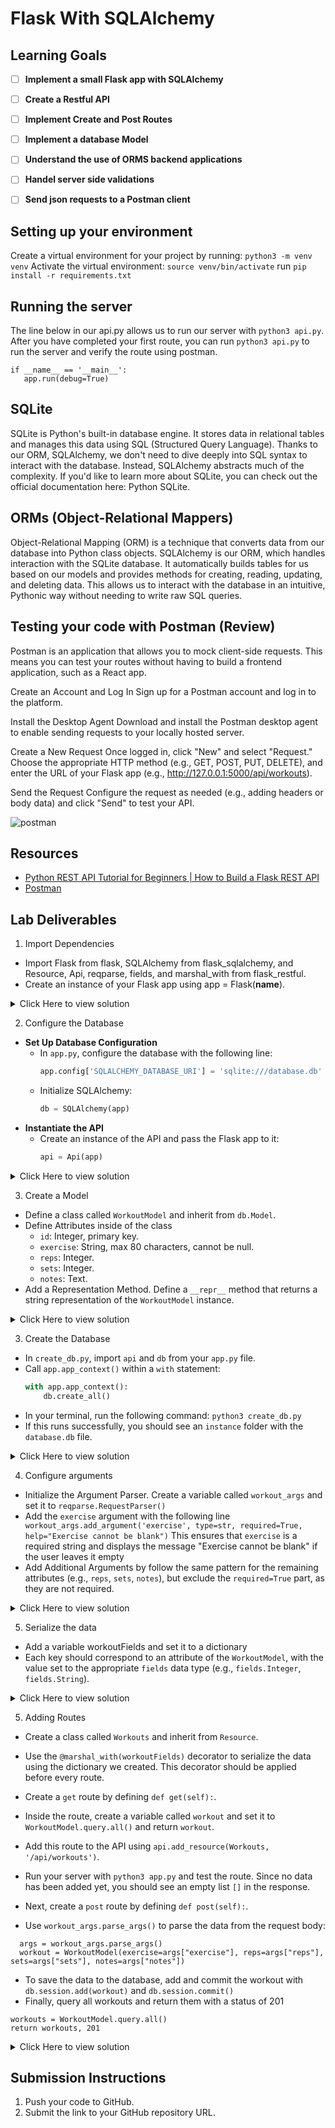 # Flask With SQLAlchemy 

## Learning Goals

- [ ] **Implement a small Flask app with SQLAlchemy**
- [ ] **Create a Restful API**
- [ ] **Implement Create and Post Routes**
- [ ] **Implement a database Model**
- [ ] **Understand the use of ORMS backend applications**
- [ ] **Handel server side validations**
- [ ] **Send json requests to a Postman client**


## Setting up your environment 
Create a virtual environment for your project by running:
`python3 -m venv venv`
Activate the virtual environment:
 `source venv/bin/activate`
run `pip install -r requirements.txt`

## Running the server 
The line below in our api.py allows us to run our server with `python3 api.py`.
After you have completed your first route, you can run `python3 api.py` to run the server and verify the route using postman. 

```
if __name__ == '__main__':
   app.run(debug=True)

```


## SQLite
SQLite is Python's built-in database engine. It stores data in relational tables and manages this data using SQL (Structured Query Language). Thanks to our ORM, SQLAlchemy, we don't need to dive deeply into SQL syntax to interact with the database. Instead, SQLAlchemy abstracts much of the complexity. If you'd like to learn more about SQLite, you can check out the official documentation here: Python SQLite.

## ORMs (Object-Relational Mappers)
Object-Relational Mapping (ORM) is a technique that converts data from our database into Python class objects. SQLAlchemy is our ORM, which handles interaction with the SQLite database. It automatically builds tables for us based on our models and provides methods for creating, reading, updating, and deleting data. This allows us to interact with the database in an intuitive, Pythonic way without needing to write raw SQL queries.




## Testing your code with Postman (Review)
Postman is an application that allows you to mock client-side requests. This means you can test your routes without having to build a frontend application, such as a React app.

Create an Account and Log In
Sign up for a Postman account and log in to the platform.

Install the Desktop Agent
Download and install the Postman desktop agent to enable sending requests to your locally hosted server.

Create a New Request
Once logged in, click "New" and select "Request." Choose the appropriate HTTP method (e.g., GET, POST, PUT, DELETE), and enter the URL of your Flask app (e.g., http://127.0.0.1:5000/api/workouts).

Send the Request
Configure the request as needed (e.g., adding headers or body data) and click "Send" to test your API.

![postman](assets/postman.png)


## Resources
- [Python REST API Tutorial for Beginners | How to Build a Flask REST API](https://www.youtube.com/watch?v=z3YMz-Gocmw)
- [Postman](https://www.postman.com/)



## Lab Deliverables

1. Import Dependencies 

- Import Flask from flask, SQLAlchemy from flask_sqlalchemy, and Resource, Api, reqparse, fields, and marshal_with from flask_restful.
- Create an instance of your Flask app using app = Flask(__name__).


<details>
  <summary>Click Here to view solution</summary>

```
from flask import Flask
from flask_sqlalchemy import SQLAlchemy
from flask_restful import Resource, Api, reqparse, fields, marshal_with 

app = Flask(__name__)

```

</details>


2. Configure the Database

- **Set Up Database Configuration**
   - In `app.py`, configure the database with the following line:
     ```python
     app.config['SQLALCHEMY_DATABASE_URI'] = 'sqlite:///database.db'
     ```
   - Initialize SQLAlchemy:
     ```python
     db = SQLAlchemy(app)
     ```
-  **Instantiate the API**
   - Create an instance of the API and pass the Flask app to it:
     ```python
     api = Api(app)
     ```

<details>
  <summary>Click Here to view solution</summary>

```
#the name of our database is database.db
app.config['SQLALCHEMY_DATABASE_URI'] = 'sqlite:///database.db'
db = SQLAlchemy(app)
#Passes the flask app to the api
api = Api(app)

```

</details>


3. Create a Model

- Define a class called `WorkoutModel` and inherit from `db.Model`.
- Define Attributes inside of the class
   - `id`: Integer, primary key.
   - `exercise`: String, max 80 characters, cannot be null.
   - `reps`: Integer.
   - `sets`: Integer.
   - `notes`: Text.
- Add a Representation Method. Define a `__repr__` method that returns a string representation of the `WorkoutModel` instance.



<details>
  <summary>Click Here to view solution</summary>

```
#We need to make a model for our class
#This will define what the data looks 
#In SQLite, TEXT can store up to 2GB of text
class WorkoutModel(db.Model):
   id = db.Column(db.Integer, primary_key=True)
   exercise = db.Column(db.String(80), nullable=False)
   reps = db.Column(db.Integer)
   sets = db.Column(db.Integer)
   notes = db.Column(db.Text)
   #What prints when we look at the class
   def __repr__(self):
      return f"Workout {self.exercise}, Reps {self.reps}, Sets {self.sets}, Notes {self.notes}"

```

</details>

3. Create the Database 
- In `create_db.py`, import `api` and `db` from your `app.py` file.
- Call `app.app_context()` within a `with` statement:
     ```python
     with app.app_context():
         db.create_all()
     ```
- In your terminal, run the following command: `python3 create_db.py`
- If this runs successfully, you should see an `instance` folder with the `database.db` file.

<details>
  <summary>Click Here to view solution</summary>

```

from api import app,db
#Creates database 
with app.app_context():
  db.create_all()
#run python3 create_db.py
# Creates the database and folder called instance

```

</details>



4. Configure arguments 
- Initialize the Argument Parser. Create a variable called `workout_args` and set it to `reqparse.RequestParser()`
- Add the `exercise` argument with the following line `     workout_args.add_argument('exercise', type=str, required=True, help="Exercise cannot be blank")` This ensures that `exercise` is a required string and displays the message "Exercise cannot be blank" if the user leaves it empty
- Add Additional Arguments by follow the same pattern for the remaining attributes (e.g., `reps`, `sets`, `notes`), but exclude the `required=True` part, as they are not required.

<details>
  <summary>Click Here to view solution</summary>

```

workout_args = reqparse.RequestParser()
workout_args.add_argument('exercise', type=str, required=True, help="Exercise can not be blank")
workout_args.add_argument('reps', type=int )
workout_args.add_argument('sets', type=int)
workout_args.add_argument('notes', type=str, required=False)

```

</details>

5. Serialize the data
- Add a variable workoutFields and set it to a dictionary
- Each key should correspond to an attribute of the `WorkoutModel`, with the value set to the appropriate `fields` data type (e.g., `fields.Integer`, `fields.String`).

<details>
  <summary>Click Here to view solution</summary>

```

workoutFields = {
   'id': fields.Integer,
   'exercise': fields.String,
   'reps': fields.Integer,
   'sets': fields.Integer,
   'notes': fields.String,
}

```

</details>

5. Adding Routes
- Create a class called `Workouts` and inherit from `Resource`.
- Use the `@marshal_with(workoutFields)` decorator to serialize the data using the dictionary we created. This decorator should be applied before every route.
- Create a `get` route by defining `def get(self):`.
- Inside the route, create a variable called `workout` and set it to `WorkoutModel.query.all()` and return `workout`.
- Add this route to the API using `api.add_resource(Workouts, '/api/workouts')`.
- Run your server with `python3 app.py` and test the route. Since no data has been added yet, you should see an empty list `[]` in the response.

- Next, create a `post` route by defining `def post(self):`.
- Use `workout_args.parse_args()` to parse the data from the request body:
```
  args = workout_args.parse_args()
  workout = WorkoutModel(exercise=args["exercise"], reps=args["reps"], sets=args["sets"], notes=args["notes"])
```
- To save the data to the database, add and commit the workout with `db.session.add(workout)` and `db.session.commit()`
- Finally, query all workouts and return them with a status of 201
```
workouts = WorkoutModel.query.all()
return workouts, 201
```

<details>
  <summary>Click Here to view solution</summary>

```

class Workouts(Resource):
   #Sends serialized data
   @marshal_with(workoutFields)
   def get(self):
      workout = WorkoutModel.query.all()
      return workout
   
   @marshal_with(workoutFields)
   def post(self):
      args = workout_args.parse_args()
      workout = WorkoutModel(exercise=args["exercise"], reps=args["reps"],sets=args["sets"], notes=args["notes"])
      db.session.add(workout)
      db.session.commit()
      workouts = WorkoutModel.query.all()
      return workouts, 201

api.add_resource(Workouts, '/api/workouts')

```

</details>




## Submission Instructions

1. Push your code to GitHub.
2. Submit the link to your GitHub repository URL.

